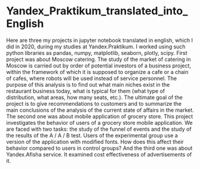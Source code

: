 # Yandex_Praktikum_translated_into_English
Here are three my projects in jupyter notebook translated in english, which I did in 2020, during my studies at Yandex.Praktikum. I worked using such python libraries as pandas, numpy, matplotlib, seaborn, plotly, scipy.
First project was about Moscow catering. The study of the market of catering in Moscow is carried out by order of potential investors of a business project, within the framework of which it is supposed to organize a cafe or a chain of cafes, where robots will be used instead of service personnel. The purpose of this analysis is to find out what main niches exist in the restaurant business today, what is typical for them (what type of distribution, what areas, how many seats, etc.). The ultimate goal of the project is to give recommendations to customers and to summarize the main conclusions of the analysis of the current state of affairs in the market.
The second one was about mobile application of grocery store. This project investigates the behavior of users of a grocery store mobile application. We are faced with two tasks: the study of the funnel of events and the study of the results of the A / A / B test. Users of the experimental group use a version of the application with modified fonts. How does this affect their behavior compared to users in control groups?
And the third one was about Yandex.Afisha service. It examined cost effectiveness of advertisements of it.
